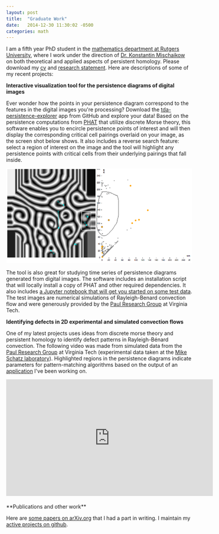 ```yaml
---
layout: post
title:  "Graduate Work"
date:   2014-12-30 11:30:02 -0500
categories: math
---
```


I am a fifth year PhD student in the <a href="http://math.rutgers.edu/" target="_blank">mathematics department at Rutgers University</a>, where I work under the direction of <a href="http://math.rutgers.edu/~mischaik/" target="_blank">Dr. Konstantin Mischaikow</a> on both theoretical and applied aspects of persistent homology. Please download my [cv](cv.pdf) and [research statement](research_statement.pdf). Here are descriptions of some of my recent projects:

**Interactive visualization tool for the persistence diagrams of digital images**

Ever wonder how the points in your persistence diagram correspond to the features in the digital images you're processing? Download the [tda-persistence-explorer](https://github.com/rachellevanger/tda-persistence-explorer) app from GitHub and explore your data! Based on the persistence computations from [PHAT](https://github.com/blazs/phat) that utilize discrete Morse theory, this software enables you to encircle persistence points of interest and will then display the corresponding critical cell pairings overlaid on your image, as the screen shot below shows. It also includes a reverse search feature: select a region of interest on the image and the tool will highlight any persistence points with critical cells from their underlying pairings that fall inside.

<center>
<img src="../images/tda-d3-explorer.png" />
</center>

The tool is also great for studying time series of persistence diagrams generated from digital images. The software includes an installation script that will locally install a copy of PHAT and other required dependencies. It also includes [a Jupyter notebook that will get you started on some test data](https://github.com/rachellevanger/tda-d3-explorer/blob/master/doc/Tutorial.ipynb). The test images are numerical simulations of Rayleigh-Benard convection flow and were generously provided by the [Paul Research Group](http://www.me.vt.edu/mpaul/) at Virginia Tech.


**Identifying defects in 2D experimental and simulated convection flows**

One of my latest projects uses ideas from discrete morse theory and persistent homology to identify defect patterns in Rayleigh-Bénard convection. The following video was made from simulated data from the [Paul Research Group](http://www.me.vt.edu/mpaul/) at Virginia Tech (experimental data taken at the [Mike Schatz laboratory](http://www.schatzlab.gatech.edu/)). Highlighted regions in the persistence diagrams indicate parameters for pattern-matching algorithms based on the output of an [application](https://github.com/rachellevanger/image-tda-rayleigh-benard-convection) I've been working on.

<center>
<iframe width="560" height="315" src="https://www.youtube.com/embed/NC5NRmGlYzA" frameborder="0" allowfullscreen></iframe>
</center>

<!-- **Web tool for exploring time series of persistence diagrams generated by 2D-video**

As part of the above research project, I've developed a simple web tool using D3 that enables researchers to interact with their data more efficiently.

**Towards numerical analysis with persistence diagrams**

This is my primary theoretical result. Using the induced matchin theorem and the generalized notion of interleavings of persistence modules, it was possible to construct a local notion of errors. This gives tighter bounds for rigorous computations that utilize persistence diagrams.

**Studying vorticity fields of fully-developed turbulence**

**Studying combustion models**

**Studying granular materials** -->


<br />
**Publications and other work**

Here are <a href="http://arxiv.org/find/math/1/au:+Levanger_R/0/1/0/all/0/1">some papers on arXiv.org</a> that I had a part in writing. I maintain my [active projects on github](http://github.com/rachellevanger).

